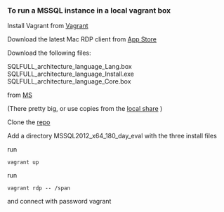 ###  To run a MSSQL instance in a local vagrant box

Install Vagrant from [Vagrant](https://www.vagrantup.com/downloads.html)

Download the latest Mac RDP client from [App Store](https://itunes.apple.com/gb/app/microsoft-remote-desktop/id715768417?mt=12)

Download the following files:

SQLFULL_architecture_language_Lang.box
SQLFULL_architecture_language_Install.exe
SQLFULL_architecture_language_Core.box

from [MS](https://www.microsoft.com/en-gb/download/details.aspx?id=29066)

(There pretty big, or use copies from the [local share](smb://192.168.0.8/Data/Marketing/Developers/software/MSSQL2012_x64_180_day_eval) )

Clone the [repo](git@github.com:SohoHouse/vagrant_win2012_mssql2012.git)

Add a directory MSSQL2012_x64_180_day_eval with the three install files

run 
```
vagrant up
```

run 
```
vagrant rdp -- /span
```

and connect with password vagrant
